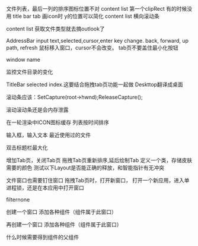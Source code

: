 文件列表，最后一列的排序图标位置不对
content list 第一个clipRect 有的时候没用
title bar tab 画icon时 y的位置可以简化
content list 横向滚动条

content list 获取文件类型就去搞outlook了

AddressBar input text,selected,cursor,enter key change.
back, forward, up path, refresh
鼠标移入窗口，cursor不会改变。
tab页不要盖住最小化按钮

window name

监控文件目录的变化


TitleBar selected index.这要结合拖拽tab页功能一起做
Deskttop翻译成桌面

滚动条应该：SetCapture(root->hwnd);ReleaseCapture();


滚动滚动条还是会内存泄露


在一轮渲染中ICON图标缓存
列表按时间排序

输入框，输入文本
最近使用过的文件

双击标题栏最大化


增加Tab页，关闭Tab页
拖拽Tab页重新排序,延后绘制Tab
定义一个类，存储皮肤需要的颜色
测试以下Layout是否能正确的释放，和智能指针有无冲突

文件窗口也需要钉住窗口
拖拽Tab页时，打开新窗口，
打开一个新应用，进入单进程锁，还是在本应用中打开窗口


filternone


创建一个窗口
添加各种组件（组件属于此窗口）

再创建一个窗口
添加各种组件（组件属于此窗口）

什么时候需要得到组件的父组件